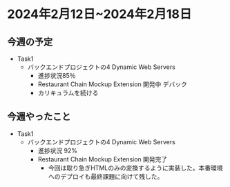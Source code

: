 # 2024年2月12日~2024年2月18日

## 今週の予定
- Task1
    - バックエンドプロジェクトの4 Dynamic Web Servers
        - 進捗状況85％
        - Restaurant Chain Mockup Extension 開発中 デバック
        - カリキュラムを続ける


## 今週やったこと
- Task1
    - バックエンドプロジェクトの4 Dynamic Web Servers
        - 進捗状況 92%
        - Restaurant Chain Mockup Extension 開発完了
            - 今回は取り急ぎHTMLのみの変換するように実装した。本番環境へのデプロイも最終課題に向けて残した。 